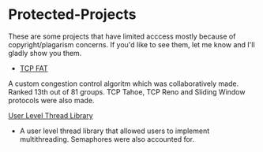 # Protected-Projects
These are some projects that have limited acccess mostly because of copyright/plagarism concerns. If you'd like to see them, let me know and I'll gladly show you them.


- [TCP FAT](https://drive.google.com/drive/folders/1w1nNJL2mCykwrbe4jac59IFNBcAsr5EV?usp=drive_link)

A custom congestion control algoritm which was collaboratively made. Ranked 13th out of 81 groups.
TCP Tahoe, TCP Reno and Sliding Window protocols were also made.

[User Level Thread Library](https://drive.google.com/drive/folders/16ceKbHNhZwZ3bNZLQiuCLZ-IivzPfh8m?usp=drive_link)

- A user level thread library that allowed users to implement multithreading. Semaphores were also accounted for.
